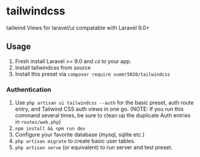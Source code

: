 # tailwindcss
tailwind Views for laravel/ui compatable with Laravel 9.0+

## Usage

1. Fresh install Laravel >= 9.0 and `cd` to your app.
2. Install tailwindcss from source
3. Install this preset via `composer require sumer5020/tailwindcss`

### Authentication

1. Use `php artisan ui tailwindcss --auth` for the basic preset, auth route entry, and Tailwind CSS auth views in one go. (NOTE: If you run this command several times, be sure to clean up the duplicate Auth entries in `routes/web.php`)
2. `npm install && npm run dev`
3. Configure your favorite database (mysql, sqlite etc.)
4. `php artisan migrate` to create basic user tables.
5. `php artisan serve` (or equivalent) to run server and test preset.